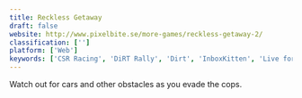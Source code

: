 ```yaml
---
title: Reckless Getaway
draft: false 
website: http://www.pixelbite.se/more-games/reckless-getaway-2/
classification: ['']
platform: ['Web']
keywords: ['CSR Racing', 'DiRT Rally', 'Dirt', 'InboxKitten', 'Live for Speed', 'Need for Speed: Undercover', 'Project CARS']
---
```

Watch out for cars and other obstacles as you evade the cops.